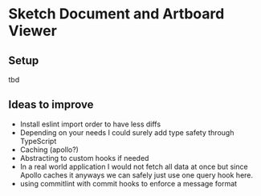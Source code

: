 # Sketch Document and Artboard Viewer

## Setup

tbd

## Ideas to improve

- Install eslint import order to have less diffs
- Depending on your needs I could surely add type safety through TypeScript
- Caching (apollo?)
- Abstracting to custom hooks if needed
- In a real world application I would not fetch all data at once but since Apollo caches it anyways we can safely just use one query hook here.
- using commitlint with commit hooks to enforce a message format

